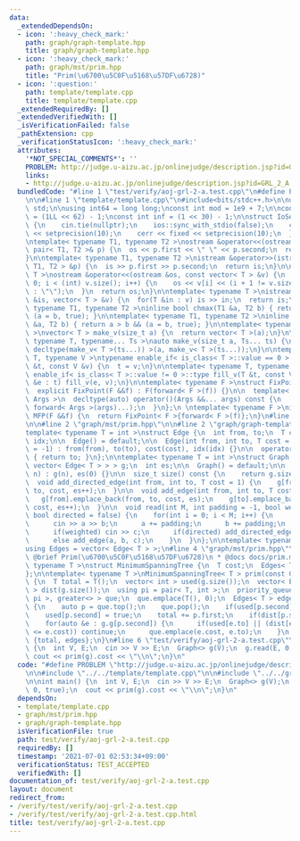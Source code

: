 ```yaml
---
data:
  _extendedDependsOn:
  - icon: ':heavy_check_mark:'
    path: graph/graph-template.hpp
    title: graph/graph-template.hpp
  - icon: ':heavy_check_mark:'
    path: graph/mst/prim.hpp
    title: "Prim(\u6700\u5C0F\u5168\u57DF\u6728)"
  - icon: ':question:'
    path: template/template.cpp
    title: template/template.cpp
  _extendedRequiredBy: []
  _extendedVerifiedWith: []
  _isVerificationFailed: false
  _pathExtension: cpp
  _verificationStatusIcon: ':heavy_check_mark:'
  attributes:
    '*NOT_SPECIAL_COMMENTS*': ''
    PROBLEM: http://judge.u-aizu.ac.jp/onlinejudge/description.jsp?id=GRL_2_A
    links:
    - http://judge.u-aizu.ac.jp/onlinejudge/description.jsp?id=GRL_2_A
  bundledCode: "#line 1 \"test/verify/aoj-grl-2-a.test.cpp\"\n#define PROBLEM \"http://judge.u-aizu.ac.jp/onlinejudge/description.jsp?id=GRL_2_A\"\
    \n\n#line 1 \"template/template.cpp\"\n#include<bits/stdc++.h>\n\nusing namespace\
    \ std;\n\nusing int64 = long long;\nconst int mod = 1e9 + 7;\n\nconst int64 infll\
    \ = (1LL << 62) - 1;\nconst int inf = (1 << 30) - 1;\n\nstruct IoSetup {\n  IoSetup()\
    \ {\n    cin.tie(nullptr);\n    ios::sync_with_stdio(false);\n    cout << fixed\
    \ << setprecision(10);\n    cerr << fixed << setprecision(10);\n  }\n} iosetup;\n\
    \ntemplate< typename T1, typename T2 >\nostream &operator<<(ostream &os, const\
    \ pair< T1, T2 >& p) {\n  os << p.first << \" \" << p.second;\n  return os;\n\
    }\n\ntemplate< typename T1, typename T2 >\nistream &operator>>(istream &is, pair<\
    \ T1, T2 > &p) {\n  is >> p.first >> p.second;\n  return is;\n}\n\ntemplate< typename\
    \ T >\nostream &operator<<(ostream &os, const vector< T > &v) {\n  for(int i =\
    \ 0; i < (int) v.size(); i++) {\n    os << v[i] << (i + 1 != v.size() ? \" \"\
    \ : \"\");\n  }\n  return os;\n}\n\ntemplate< typename T >\nistream &operator>>(istream\
    \ &is, vector< T > &v) {\n  for(T &in : v) is >> in;\n  return is;\n}\n\ntemplate<\
    \ typename T1, typename T2 >\ninline bool chmax(T1 &a, T2 b) { return a < b &&\
    \ (a = b, true); }\n\ntemplate< typename T1, typename T2 >\ninline bool chmin(T1\
    \ &a, T2 b) { return a > b && (a = b, true); }\n\ntemplate< typename T = int64\
    \ >\nvector< T > make_v(size_t a) {\n  return vector< T >(a);\n}\n\ntemplate<\
    \ typename T, typename... Ts >\nauto make_v(size_t a, Ts... ts) {\n  return vector<\
    \ decltype(make_v< T >(ts...)) >(a, make_v< T >(ts...));\n}\n\ntemplate< typename\
    \ T, typename V >\ntypename enable_if< is_class< T >::value == 0 >::type fill_v(T\
    \ &t, const V &v) {\n  t = v;\n}\n\ntemplate< typename T, typename V >\ntypename\
    \ enable_if< is_class< T >::value != 0 >::type fill_v(T &t, const V &v) {\n  for(auto\
    \ &e : t) fill_v(e, v);\n}\n\ntemplate< typename F >\nstruct FixPoint : F {\n\
    \  explicit FixPoint(F &&f) : F(forward< F >(f)) {}\n\n  template< typename...\
    \ Args >\n  decltype(auto) operator()(Args &&... args) const {\n    return F::operator()(*this,\
    \ forward< Args >(args)...);\n  }\n};\n \ntemplate< typename F >\ninline decltype(auto)\
    \ MFP(F &&f) {\n  return FixPoint< F >{forward< F >(f)};\n}\n#line 4 \"test/verify/aoj-grl-2-a.test.cpp\"\
    \n\n#line 2 \"graph/mst/prim.hpp\"\n\n#line 2 \"graph/graph-template.hpp\"\n\n\
    template< typename T = int >\nstruct Edge {\n  int from, to;\n  T cost;\n  int\
    \ idx;\n\n  Edge() = default;\n\n  Edge(int from, int to, T cost = 1, int idx\
    \ = -1) : from(from), to(to), cost(cost), idx(idx) {}\n\n  operator int() const\
    \ { return to; }\n};\n\ntemplate< typename T = int >\nstruct Graph {\n  vector<\
    \ vector< Edge< T > > > g;\n  int es;\n\n  Graph() = default;\n\n  explicit Graph(int\
    \ n) : g(n), es(0) {}\n\n  size_t size() const {\n    return g.size();\n  }\n\n\
    \  void add_directed_edge(int from, int to, T cost = 1) {\n    g[from].emplace_back(from,\
    \ to, cost, es++);\n  }\n\n  void add_edge(int from, int to, T cost = 1) {\n \
    \   g[from].emplace_back(from, to, cost, es);\n    g[to].emplace_back(to, from,\
    \ cost, es++);\n  }\n\n  void read(int M, int padding = -1, bool weighted = false,\
    \ bool directed = false) {\n    for(int i = 0; i < M; i++) {\n      int a, b;\n\
    \      cin >> a >> b;\n      a += padding;\n      b += padding;\n      T c = T(1);\n\
    \      if(weighted) cin >> c;\n      if(directed) add_directed_edge(a, b, c);\n\
    \      else add_edge(a, b, c);\n    }\n  }\n};\n\ntemplate< typename T = int >\n\
    using Edges = vector< Edge< T > >;\n#line 4 \"graph/mst/prim.hpp\"\n\n/**\n *\
    \ @brief Prim(\u6700\u5C0F\u5168\u57DF\u6728)\n * @docs docs/prim.md\n */\ntemplate<\
    \ typename T >\nstruct MinimumSpanningTree {\n  T cost;\n  Edges< T > edges;\n\
    };\n\ntemplate< typename T >\nMinimumSpanningTree< T > prim(const Graph< T > &g)\
    \ {\n  T total = T();\n  vector< int > used(g.size());\n  vector< Edge< T > *\
    \ > dist(g.size());\n  using pi = pair< T, int >;\n  priority_queue< pi, vector<\
    \ pi >, greater<> > que;\n  que.emplace(T(), 0);\n  Edges< T > edges;\n  while(!que.empty())\
    \ {\n    auto p = que.top();\n    que.pop();\n    if(used[p.second]) continue;\n\
    \    used[p.second] = true;\n    total += p.first;\n    if(dist[p.second]) edges.emplace_back(*dist[p.second]);\n\
    \    for(auto &e : g.g[p.second]) {\n      if(used[e.to] || (dist[e.to] && dist[e.to]->cost\
    \ <= e.cost)) continue;\n      que.emplace(e.cost, e.to);\n    }\n  }\n  return\
    \ {total, edges};\n}\n#line 6 \"test/verify/aoj-grl-2-a.test.cpp\"\n\nint main()\
    \ {\n  int V, E;\n  cin >> V >> E;\n  Graph<> g(V);\n  g.read(E, 0, true);\n \
    \ cout << prim(g).cost << \"\\n\";\n}\n"
  code: "#define PROBLEM \"http://judge.u-aizu.ac.jp/onlinejudge/description.jsp?id=GRL_2_A\"\
    \n\n#include \"../../template/template.cpp\"\n\n#include \"../../graph/mst/prim.hpp\"\
    \n\nint main() {\n  int V, E;\n  cin >> V >> E;\n  Graph<> g(V);\n  g.read(E,\
    \ 0, true);\n  cout << prim(g).cost << \"\\n\";\n}\n"
  dependsOn:
  - template/template.cpp
  - graph/mst/prim.hpp
  - graph/graph-template.hpp
  isVerificationFile: true
  path: test/verify/aoj-grl-2-a.test.cpp
  requiredBy: []
  timestamp: '2021-07-01 02:53:34+09:00'
  verificationStatus: TEST_ACCEPTED
  verifiedWith: []
documentation_of: test/verify/aoj-grl-2-a.test.cpp
layout: document
redirect_from:
- /verify/test/verify/aoj-grl-2-a.test.cpp
- /verify/test/verify/aoj-grl-2-a.test.cpp.html
title: test/verify/aoj-grl-2-a.test.cpp
---
```

